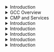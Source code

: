 <details>
<summary>Introduction</summary>
<br>
  
  <img width="973" alt="image" src="https://user-images.githubusercontent.com/75510135/212799775-08469caa-c1a2-41b6-9733-ff88b591a56c.png">

  <img width="1071" alt="image" src="https://user-images.githubusercontent.com/75510135/212799040-fbad2506-3f9c-4d0d-83de-f0ba5fa90e68.png">
  <img width="1071" alt="image" src="https://user-images.githubusercontent.com/75510135/212799070-f7ceaf40-4fa3-4d92-b3ea-f8ed66a3986f.png">

  <img width="1071" alt="image" src="https://user-images.githubusercontent.com/75510135/212799120-e0ddd3a6-e4e8-4b92-81ba-40ace62f12e8.png">

  <img width="1071" alt="image" src="https://user-images.githubusercontent.com/75510135/212799373-e9ec9017-37e6-47ef-9578-05be979c6ea0.png">

  <img width="1071" alt="image" src="https://user-images.githubusercontent.com/75510135/212799442-1d5975f6-96d0-48d7-9646-8661df7db3ce.png">

  <img width="1071" alt="image" src="https://user-images.githubusercontent.com/75510135/212799599-e78c2401-51e5-46e6-8829-7b770ec8f9c8.png">

  <img width="973" alt="image" src="https://user-images.githubusercontent.com/75510135/212799708-ace5674c-7991-4918-82bb-d51e49d3090a.png">

  
  
</details>

<details>
<summary>GCC Overview</summary>
<br>

  <img width="973" alt="image" src="https://user-images.githubusercontent.com/75510135/212799831-3efa8453-305b-40d8-9d78-6c5687aae8a1.png">

  <img width="973" alt="image" src="https://user-images.githubusercontent.com/75510135/212799921-71180958-0544-4a86-ab5f-968cc358ab46.png">

  <img width="973" alt="image" src="https://user-images.githubusercontent.com/75510135/212799998-c70bed4e-b978-4b86-95a0-e57d6391ec3c.png">

  <img width="973" alt="image" src="https://user-images.githubusercontent.com/75510135/212800073-181b9164-f2ef-4454-8050-7c3bdf5bcc5b.png">

  <img width="973" alt="image" src="https://user-images.githubusercontent.com/75510135/212800130-e4e444e7-a879-4255-ba58-4c84ec49b90d.png">

  <img width="973" alt="image" src="https://user-images.githubusercontent.com/75510135/212800199-494ff7f5-c25f-4cc6-809a-821d0e6b1431.png">

  <img width="973" alt="image" src="https://user-images.githubusercontent.com/75510135/212800262-dd1d7ec7-2252-468f-b392-6a61f2afbfec.png">

  
</details>

<details>
<summary>CMP and Services</summary>
<br>

  <img width="973" alt="image" src="https://user-images.githubusercontent.com/75510135/212800558-39a34573-6dcb-482e-a627-64e1ac670eb3.png">

  <img width="973" alt="image" src="https://user-images.githubusercontent.com/75510135/212800609-46f7f681-1dab-486f-92e9-99293029d16d.png">

  <img width="973" alt="image" src="https://user-images.githubusercontent.com/75510135/212800678-cadb0be3-581e-4e7c-925a-2e4ed9a00ae5.png">

  <img width="973" alt="image" src="https://user-images.githubusercontent.com/75510135/212800817-81b3a37e-277b-46d3-bd4f-4b6a8191d0fb.png">

  <img width="973" alt="image" src="https://user-images.githubusercontent.com/75510135/212800928-073fe6e2-b3dc-412a-a871-8773d5588c4b.png">

  <img width="973" alt="image" src="https://user-images.githubusercontent.com/75510135/212801096-78771017-d8d7-4058-967f-5156310c55e9.png">

  
  
</details>


<details>
<summary>Introduction</summary>
<br>


  
</details>


<details>
<summary>Introduction</summary>
<br>


  
</details>


<details>
<summary>Introduction</summary>
<br>


  
</details>


<details>
<summary>Introduction</summary>
<br>


  
</details>


<details>
<summary>Introduction</summary>
<br>


  
</details>


